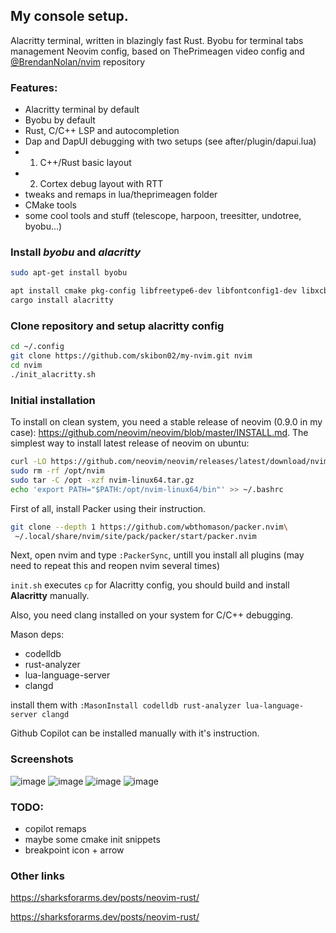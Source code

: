 ## My console setup. 
Alacritty terminal, written in blazingly fast Rust.
Byobu for terminal tabs management
Neovim config, based on ThePrimeagen video config and [@BrendanNolan/nvim](https://github.com/BrendanNolan/nvim) repository

### Features:
- Alacritty terminal by default
- Byobu by default
- Rust, C/C++ LSP and autocompletion
- Dap and DapUI debugging with two setups (see after/plugin/dapui.lua)
- 1. C++/Rust basic layout
- 2. Cortex debug layout with RTT
- tweaks and remaps in lua/theprimeagen folder
- CMake tools
- some cool tools and stuff (telescope, harpoon, treesitter, undotree, byobu...)

### Install *byobu* and *alacritty*
```bash
sudo apt-get install byobu
```

```bash
apt install cmake pkg-config libfreetype6-dev libfontconfig1-dev libxcb-xfixes0-dev libxkbcommon-dev python3
cargo install alacritty
```

### Clone repository and setup alacritty config
```bash
cd ~/.config
git clone https://github.com/skibon02/my-nvim.git nvim
cd nvim
./init_alacritty.sh
```

### Initial installation
To install on clean system, you need a stable release of neovim (0.9.0 in my case): https://github.com/neovim/neovim/blob/master/INSTALL.md.
The simplest way to install latest release of neovim on ubuntu:
```bash
curl -LO https://github.com/neovim/neovim/releases/latest/download/nvim-linux64.tar.gz
sudo rm -rf /opt/nvim
sudo tar -C /opt -xzf nvim-linux64.tar.gz
echo 'export PATH="$PATH:/opt/nvim-linux64/bin"' >> ~/.bashrc
```
First of all, install Packer using their instruction.
```bash
git clone --depth 1 https://github.com/wbthomason/packer.nvim\
 ~/.local/share/nvim/site/pack/packer/start/packer.nvim
```
Next, open nvim and type `:PackerSync`, untill you install all plugins (may need to repeat this and reopen nvim several times)


`init.sh` executes `cp` for Alacritty config, you should build and install **Alacritty** manually.

Also, you need clang installed on your system for C/C++ debugging.

Mason deps:
- codelldb
- rust-analyzer
- lua-language-server
- clangd

install them with `:MasonInstall codelldb rust-analyzer lua-language-server clangd`

Github Copilot can be installed manually with it's instruction.
### Screenshots
![image](https://user-images.githubusercontent.com/25740003/234578579-02dfed3a-84f2-4b0c-83d5-5d2041c01ba8.png)
![image](https://user-images.githubusercontent.com/25740003/234580027-289ab9c4-805e-4e6d-a7d8-ed846228aadb.png)
![image](https://user-images.githubusercontent.com/25740003/234606380-88090838-5e09-456e-8b1d-68b62bddb7a8.png)
![image](https://user-images.githubusercontent.com/25740003/234607716-24c2a0cb-0972-48cf-9cc4-8d37fd85e682.png)



### TODO:
- copilot remaps
- maybe some cmake init snippets
- breakpoint icon + arrow

### Other links
https://sharksforarms.dev/posts/neovim-rust/

https://sharksforarms.dev/posts/neovim-rust/

